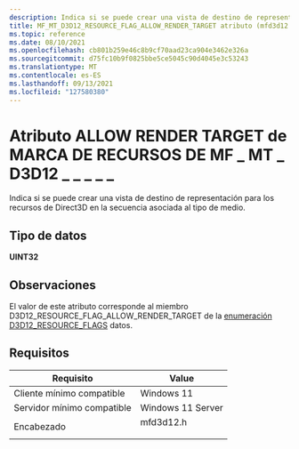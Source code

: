 ```yaml
---
description: Indica si se puede crear una vista de destino de representación para los recursos de Direct3D en la secuencia asociada al tipo de medio.
title: MF_MT_D3D12_RESOURCE_FLAG_ALLOW_RENDER_TARGET atributo (mfd3d12.h)
ms.topic: reference
ms.date: 08/10/2021
ms.openlocfilehash: cb801b259e46c8b9cf70aad23ca904e3462e326a
ms.sourcegitcommit: d75fc10b9f0825bbe5ce5045c90d4045e3c53243
ms.translationtype: MT
ms.contentlocale: es-ES
ms.lasthandoff: 09/13/2021
ms.locfileid: "127580380"
---
```

# <a name="mf_mt_d3d12_resource_flag_allow_render_target-attribute"></a>Atributo ALLOW RENDER TARGET de MARCA DE RECURSOS DE MF \_ MT \_ D3D12 \_ \_ \_ \_ \_

Indica si se puede crear una vista de destino de representación para los recursos de Direct3D en la secuencia asociada al tipo de medio. 

## <a name="data-type"></a>Tipo de datos

**UINT32**

## <a name="remarks"></a>Observaciones

El valor de este atributo corresponde al miembro D3D12_RESOURCE_FLAG_ALLOW_RENDER_TARGET de la [enumeración D3D12_RESOURCE_FLAGS](/windows/win32/api/d3d12/ne-d3d12-d3d12_resource_flags) datos.


## <a name="requirements"></a>Requisitos



| Requisito | Value |
|-------------------------------------|------------------------------------------------------------------------------------|
| Cliente mínimo compatible<br/> | Windows 11<br/>                          |
| Servidor mínimo compatible<br/> | Windows 11 Server<br/>                      |
| Encabezado<br/>                   | <dl> <dt>mfd3d12.h</dt> </dl> |

